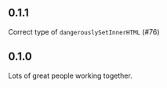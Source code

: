 ## 0.1.1
Correct type of `dangerouslySetInnerHTML` (#76)

## 0.1.0
Lots of great people working together.
